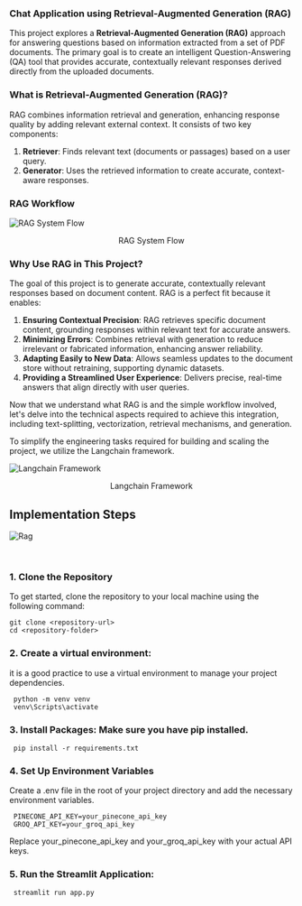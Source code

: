 

### Chat Application using Retrieval-Augmented Generation (RAG)

This project explores a **Retrieval-Augmented Generation (RAG)** approach for answering questions based on information extracted from a set of PDF documents. The primary goal is to create an intelligent Question-Answering (QA) tool that provides accurate, contextually relevant responses derived directly from the uploaded documents.

### What is Retrieval-Augmented Generation (RAG)?

RAG combines information retrieval and generation, enhancing response quality by adding relevant external context. It consists of two key components:

1. **Retriever**: Finds relevant text (documents or passages) based on a user query.
2. **Generator**: Uses the retrieved information to create accurate, context-aware responses.


### RAG Workflow
![RAG System Flow](https://github.com/user-attachments/assets/d549a555-af8f-4371-a62f-6ac7733452f9)

<div style="text-align: center;">
    RAG System Flow
</div>


### Why Use RAG in This Project?

The goal of this project is to generate accurate, contextually relevant responses based on document content. RAG is a perfect fit because it enables:

1. **Ensuring Contextual Precision**: RAG retrieves specific document content, grounding responses within relevant text for accurate answers.
2. **Minimizing Errors**: Combines retrieval with generation to reduce irrelevant or fabricated information, enhancing answer reliability.
3. **Adapting Easily to New Data**: Allows seamless updates to the document store without retraining, supporting dynamic datasets.
4. **Providing a Streamlined User Experience**: Delivers precise, real-time answers that align directly with user queries.

Now that we understand what RAG is and the simple workflow involved, let's delve into the technical aspects required to achieve this integration, including text-splitting, vectorization, retrieval mechanisms, and generation.

To simplify the engineering tasks required for building and scaling the project, we utilize the Langchain framework.

![Langchain Framework](https://github.com/user-attachments/assets/32f3bf35-7134-4d42-844c-c49de701c6f7)

<div style="text-align: center;">
    Langchain Framework
</div>

## Implementation Steps

![Rag](https://github.com/user-attachments/assets/482dd56e-c1c6-4609-aebe-b2331eacda5b)

<br><be>



 ### 1. Clone the Repository

To get started, clone the repository to your local machine using the following command:
    
    git clone <repository-url>
    cd <repository-folder>
    
 ### 2. Create a virtual environment:
 it is a good practice to use a virtual environment to manage your project dependencies.

     python -m venv venv
     venv\Scripts\activate

 ### 3. Install Packages: Make sure you have pip installed.

     pip install -r requirements.txt
 ### 4. Set Up Environment Variables
Create a .env file in the root of your project directory and add the necessary environment variables.

     PINECONE_API_KEY=your_pinecone_api_key
     GROQ_API_KEY=your_groq_api_key
     
Replace your_pinecone_api_key and your_groq_api_key with your actual API keys.

 ### 5. Run the Streamlit Application:
     streamlit run app.py
 
